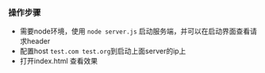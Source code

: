 ### 操作步骤
- 需要node环境，使用 `node server.js` 启动服务端，并可以在启动界面查看请求header
- 配置host `test.com test.org`到启动上面server的ip上
- 打开index.html 查看效果

